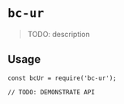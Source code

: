 # `bc-ur`

> TODO: description

## Usage

```
const bcUr = require('bc-ur');

// TODO: DEMONSTRATE API
```

